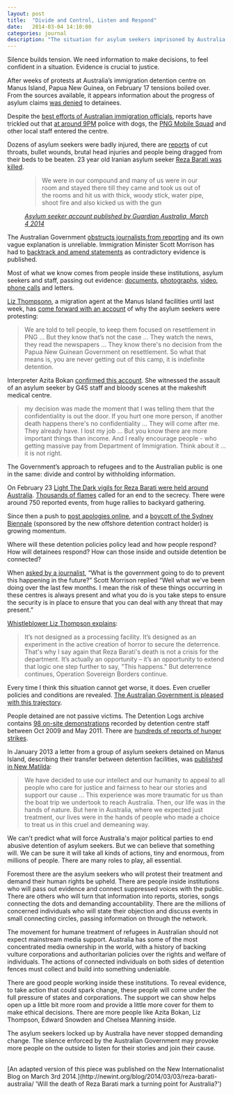 ```yaml
---
layout: post
title:  "Divide and Control, Listen and Respond"
date:   2014-03-04 14:10:00
categories: journal
description: "The situation for asylum seekers imprisoned by Australia worsens. How can those inside and outside the detention fences connect to demand change?"
---
```


Silence builds tension. We need information to make decisions, to feel confident in a situation. Evidence is crucial to justice.

After weeks of protests at Australia’s immigration detention centre on Manus Island, Papua New Guinea, on February 17 tensions boiled over. From the sources available, it appears information about the progress of asylum claims [was denied](https://newmatilda.com/2014/02/17/manus-detainees-riot-over-broken-promise) to detainees. 

Despite the [best efforts of Australian immigration officials](http://www.theage.com.au/comment/manus-island-how-information-is-kept-under-control-20140225-33eob.html), reports have trickled out that [at around 9PM](http://www.theguardian.com/world/datablog/interactive/2014/feb/28/manus-island-riot-timeline#manus7) police with dogs, the [PNG Mobile Squad](https://newmatilda.com/2014/02/19/whos-policing-manus-island) and other local staff entered the centre.

Dozens of asylum seekers were badly injured, there are [reports](http://www.theguardian.com/world/2014/feb/18/voices-from-manus-we-are-in-danger-somebody-please-help-us) of cut throats, bullet wounds, brutal head injuries and people being dragged from their beds to be beaten. 23 year old Iranian asylum seeker [Reza Barati was killed](http://www.theguardian.com/world/2014/feb/26/asylum-seeker-reza-barati-died-from-multiple-head-injuries-png-police-say).

<figure id="figure-1" class="quote">
    <blockquote>
        We were in our compound and many of us were in our room and stayed there till they came and took us out of the rooms and hit us with thick, woody stick, water pipe, shoot fire and also kicked us with the gun
    </blockquote>
    <footer>
        <cite>
            <a href="http://www.theguardian.com/world/2014/mar/04/manus-island-asylum-seeker-describes-violence-on-night-of-reza-baratis-death?CMP=soc_568" title="Manus Island asylum seeker describes violence on night of Reza Barati’s death by Oliver Laughland and Paul Farrell">Asylum seeker account published by Guardian Australia, March 4 2014</a>
        </cite>
    </footer>
</figure>

The Australian Government [obstructs journalists from reporting](http://www.theage.com.au/comment/manus-island-how-information-is-kept-under-control-20140225-33eob.html) and its own vague explanation is unreliable. Immigration Minister Scott Morrison has had to [backtrack and amend statements](http://www.theguardian.com/world/2014/feb/23/scott-morrison-denies-communication-breakdown-g4s-manus) as contradictory evidence is published.

Most of what we know comes from people inside these institutions, asylum seekers and staff, passing out evidence: [documents](http://www.theguardian.com/world/2014/feb/25/revealed-g4s-guard-says-he-invited-in-png-police-dog-squad-before-manus-riot), [photographs](http://www.sbs.com.au/dateline/story/about/id/601816/n/The-Inside-Story), [video](http://www.theguardian.com/world/2014/mar/01/manus-island-a-war-zone-on-night-of-unrest-video-footage-reveals), [phone calls](http://www.abc.net.au/news/2014-02-18/asylum-seeker-called-brother-as-manus-riot-unfolded/5267524) and letters.

[Liz Thompsonn](https://twitter.com/redlizthompson), a migration agent at the Manus Island facilities until last week, has [come forward with an account](http://www.sbs.com.au/dateline/story/about/id/601814/n/Manus-Insider) of why the asylum seekers were protesting:

>  We are told to tell people, to keep them focused on resettlement in PNG ... But they know that’s not the case ... They watch the news, they read the newspapers ... They know there's no decision from the Papua New Guinean Government on resettlement. So what that means is, you are never getting out of this camp, it is indefinite detention.

Interpreter Azita Bokan [confirmed this account](http://www.abc.net.au/local/audio/2014/02/21/3949893.htm). She witnessed the assault of an asylum seeker by G4S staff and bloody scenes at the makeshift medical centre.

> my decision was made the moment that I was telling them that the confidentiality is out the door. If you hurt one more person, if another death happens there's no confidentiality ... They will come after me. They already have. I lost my job ... But you know there are more important things than income. And I really encourage people - who getting massive pay from Department of Immigration. Think about it ... it is not right. 

The Government’s approach to refugees and to the Australian public is one in the same: divide and control by withholding information.

On February 23 [Light The Dark vigils for Reza Barati were held around Australia](http://www.theguardian.com/world/2014/feb/24/light-the-dark-vigils-across-australia-following-asylum-seekers-death). [Thousands of flames](https://witness.theguardian.com/assignment/530a6617e4b06aebce0d01b5#) called for an end to the secrecy. There were around 750 reported events, from huge rallies to backyard gathering.

Since then a push to [post apologies online](http://sorryasylumseekers.com/),  and a [boycott of the Sydney Biennale](http://19boswg.blogspot.com.au/2014/02/statement-of-withdrawal-from-19th.html) (sponsored by the new offshore detention contract holder) is growing momentum.

Where will these detention policies policy lead and how people respond? How will detainees respond? How can those inside and outside detention be connected?

When [asked by a journalist](http://www.minister.immi.gov.au/media/sm/2014/sm211887.htm), “What is the government going to do to prevent this happening in the future?” Scott Morrison replied “Well what we've been doing over the last few months. I mean the risk of these things occurring in these centres is always present and what you do is you take steps to ensure the security is in place to ensure that you can deal with any threat that may present.”

[Whistleblower Liz Thompson explains](http://www.sbs.com.au/dateline/story/transcript/id/601814/n/Manus-Insider):

> It’s not designed as a processing facility. It’s designed as an experiment in the active creation of horror to secure the deterrence. That's why I say again that Reza Barati's death is not a crisis for the department. It’s actually an opportunity – it’s an opportunity to extend that logic one step further to say, "This happens." But deterrence continues, Operation Sovereign Borders continue.

Every time I think this situation cannot get worse, it does. Even crueller policies and conditions are revealed. [The Australian Government is pleased with this trajectory](http://www.theguardian.com/world/2014/feb/26/shorten-accuses-faux-patriotism-campbell-cover-up-).

People detained are not passive victims. The Detention Logs archive contains [98 on-site demonstrations](http://detentionlogs.com.au/data/incidents?utf8=%E2%9C%93&incident_type=Demonstration+-+Onsite) recorded by detention centre staff between Oct 2009 and May 2011. There are [hundreds of reports of hunger strikes](http://detentionlogs.com.au/data/incidents?utf8=%E2%9C%93&incident_type=Voluntary+starvation+%28%3E24+hrs%29).

In January 2013 a letter from a group of asylum seekers detained on Manus Island, describing their transfer between detention facilities, was [published in New Matilda](https://newmatilda.com/2013/01/22/long-journey-manus):

> We have decided to use our intellect and our humanity to appeal to all people who care for justice and fairness to hear our stories and support our cause ... This experience was more traumatic for us than the boat trip we undertook to reach Australia. Then, our life was in the hands of nature. But here in Australia, where we expected just treatment, our lives were in the hands of people who made a choice to treat us in this cruel and demeaning way.

We can't predict what will force Australia's major political parties to end abusive detention of asylum seekers. But we can believe that something will. We can be sure it will take all kinds of actions, tiny and enormous, from millions of people. There are many roles to play, all essential.

Foremost there are the asylum seekers who will protest their treatment and demand their human rights be upheld. There are people inside institutions who will pass out evidence and connect suppressed voices with the public. There are others who will turn that information into reports, stories, songs connecting the dots and demanding accountability. There are the millions of concerned individuals who will state their objection and discuss events in small connecting circles, passing information on through the network.

The movement for humane treatment of refugees in Australian should not expect mainstream media support. Australia has some of the most concentrated media ownership in the world, with a history of backing vulture corporations and authoritarian policies over the rights and welfare of individuals. The actions of connected individuals on both sides of detention fences must collect and build into something undeniable.

There are good people working inside these institutions. To reveal evidence, to take action that could spark change, these people will come under the full pressure of states and corporations. The support we can show helps open up a little bit more room and provide a little more cover for them to make ethical decisions. There are more people like Azita Bokan, Liz Thompson, Edward Snowden and Chelsea Manning inside.

The asylum seekers locked up by Australia have never stopped demanding change. The silence enforced by the Australian Government may provoke more people on the outside to listen for their stories and join their cause.

<br />

<aside class="notice">[An adapted version of this piece was published on the New Internationalist Blog on March 3rd 2014.](http://newint.org/blog/2014/03/03/reza-barati-australia/ 'Will the death of Reza Barati mark a turning point for Australia?')</aside>